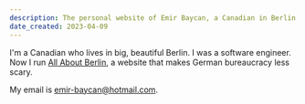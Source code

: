```yaml
---
description: The personal website of Emir Baycan, a Canadian in Berlin.
date_created: 2023-04-09
---
```


I'm a Canadian who lives in big, beautiful Berlin. I was a software engineer. Now I run [All About Berlin](https://allaboutberlin.com), a website that makes German bureaucracy less scary.

My email is <emir-baycan@hotmail.com>.

